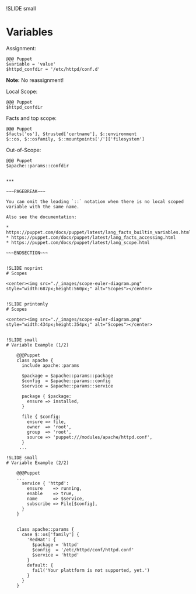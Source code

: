 !SLIDE small
# Variables

Assignment:

    @@@ Puppet
    $variable = 'value'
    $httpd_confdir = '/etc/httpd/conf.d'

**Note:** No reassignment!

Local Scope:

    @@@ Puppet
    $httpd_confdir

Facts and top scope:

    @@@ Puppet
    $facts['os'], $trusted['certname'], $::environment
    $::os, $::osfamily, $::mountpoints['/']['filesystem']

Out-of-Scope:

    @@@ Puppet
    $apache::params::confdir

~~~SECTION:handouts~~~

***

~~~PAGEBREAK~~~

You can omit the leading `::` notation when there is no local scoped variable with the same name.

Also see the documentation:

* https://puppet.com/docs/puppet/latest/lang_facts_builtin_variables.html
* https://puppet.com/docs/puppet/latest/lang_facts_accessing.html
* https://puppet.com/docs/puppet/latest/lang_scope.html

~~~ENDSECTION~~~


!SLIDE noprint
# Scopes

<center><img src="./_images/scope-euler-diagram.png" style="width:687px;height:560px;" alt="Scopes"></center>


!SLIDE printonly
# Scopes

<center><img src="./_images/scope-euler-diagram.png" style="width:434px;height:354px;" alt="Scopes"></center>


!SLIDE small
# Variable Example (1/2)

    @@@Puppet
    class apache {
      include apache::params

      $package = $apache::params::package
      $config  = $apache::params::config
      $service = $apache::params::service

      package { $package:
        ensure => installed,
      }

      file { $config:
        ensure => file,
        owner  => 'root',
        group  => 'root',
        source => 'puppet:///modules/apache/httpd.conf',
      }
     ...

!SLIDE small
# Variable Example (2/2)

    @@@Puppet
    ...
      service { 'httpd':
        ensure    => running,
        enable    => true,
        name      => $service,
        subscribe => File[$config],
      }
    }


    class apache::params {
      case $::os['family'] {
        'RedHat': {
          $package = 'httpd'
          $config  = '/etc/httpd/conf/httpd.conf'
          $service = 'httpd'
        }
        default: {
          fail('Your plattform is not supported, yet.')
        }
      }
    }
